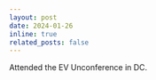 ```yaml
---
layout: post
date: 2024-01-26
inline: true
related_posts: false
---
```


Attended the EV Unconference in DC.
